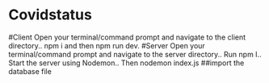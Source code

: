 # Covidstatus
#Client
Open your terminal/command prompt and navigate to the client directory..
npm i and then npm run dev.
#Server
Open your terminal/command prompt and navigate to the server directory..
Run npm I..
Start the server using Nodemon..
Then nodemon index.js
##import the database file

